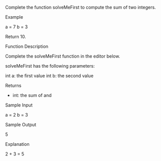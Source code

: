 Complete the function solveMeFirst to compute the sum of two integers.

Example

a = 7
b = 3

Return 10.

Function Description

Complete the solveMeFirst function in the editor below.

solveMeFirst has the following parameters:

int a: the first value
int b: the second value

Returns

- int: the sum of  and 


Sample Input

a = 2
b = 3

Sample Output

5

Explanation

2 + 3 = 5